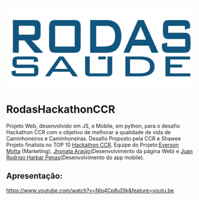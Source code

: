 
<p align="center">
  <img src="logo_RODAS.jpg" width=750>
</p>

# RodasHackathonCCR
Projeto Web, desenvolvido em JS, e Mobile, em python, para o desafio Hackathon CCR com o objetivo de melhorar a qualidade de vida de Caminhoneiros e Caminhoneiras. Desafio Proposto pela CCR e Shawee
Projeto finalista no TOP 10 [Hackathon CCR](https://www.youtube.com/watch?v=nSt_r_k9FBY).
Equipe do Projeto:[Everson Motta](https://www.linkedin.com/in/everson-motta-b76673100/) (Marketing), [Jhonata Araújo](https://www.linkedin.com/in/jhonatavinicius2488/)(Desenvolvimento da página Web) e [Juan Rodrigo Harbar Penas](https://www.linkedin.com/in/jhpenas/)(Desenvolvimento do app mobile).

## Apresentação:
https://www.youtube.com/watch?v=Nlq4Cp8vDIk&feature=youtu.be
